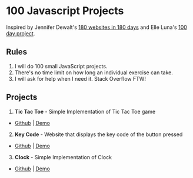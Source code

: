 # 100 Javascript Projects

Inspired by Jennifer Dewalt's [180 websites in 180 days](http://jenniferdewalt.com/index.html) and Elle Luna's [100 day project](https://thegreatdiscontent.com/100days).

## Rules

1. I will do 100 small JavaScript projects.
2. There's no time limit on how long an individual exercise can take.
3. I will ask for help when I need it. Stack Overflow FTW!

## Projects
1. **Tic Tac Toe** - Simple Implementation of Tic Tac Toe game
  - [Github]("https://github.com/fahadkaleem/TicTacToeJS") | [Demo]("https://github.com/fahadkaleem/TicTacToeJS")
2. **Key Code** - Website that displays the key code of the button pressed
  - [Github]("https://github.com/fahadkaleem/KeyCode") | [Demo]("https://github.com/fahadkaleem/KeyCode")
3. **Clock** - Simple Implementation of Clock
  - [Github]("https://github.com/fahadkaleem/ClockJS") | [Demo]("https://github.com/fahadkaleem/ClockJS")

